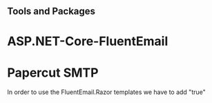 ## Tools and Packages
# ASP.NET-Core-FluentEmail
# Papercut SMTP

In order to use the FluentEmail.Razor templates we have to add "<PreserveCompilationContext>true</PreserveCompilationContext>"